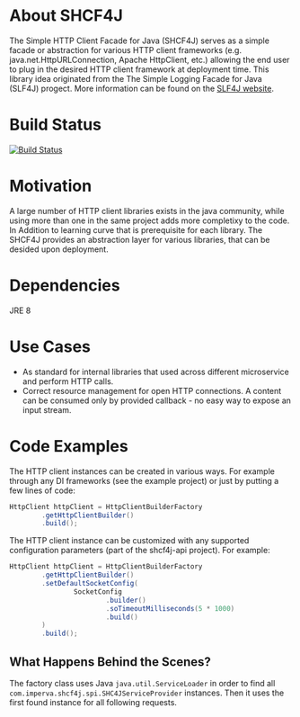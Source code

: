 # About SHCF4J
The Simple HTTP Client Facade for Java (SHCF4J) serves as a simple facade or abstraction for various HTTP client frameworks (e.g. java.net.HttpURLConnection, Apache HttpClient, etc.) allowing the end user to plug in the desired HTTP client framework at deployment time. This library idea originated from the The Simple Logging Facade for Java (SLF4J) progect. More information can be found on the [SLF4J website](http://www.slf4j.org).

# Build Status
[![Build Status](https://www.travis-ci.org/imperva/shcf4j.svg?branch=master)](https://www.travis-ci.org/imperva/shcf4j)
# Motivation
A large number of HTTP client libraries exists in the java community, while using more than one in the same project adds more completixy to the code. In Addition to learning curve that is prerequisite for each library. The SHCF4J provides an abstraction layer for various libraries, that can be desided upon deployment.

# Dependencies
JRE 8

# Use Cases
* As standard for internal libraries that used across different microservice and perform HTTP calls.
* Correct resource management for open HTTP connections. A content can be consumed only by provided callback - no easy way to expose an input stream.

# Code Examples
The HTTP client instances can be created in various ways. For example through any DI frameworks (see the example project) or just by putting a few lines of code:

```Java
HttpClient httpClient = HttpClientBuilderFactory
        .getHttpClientBuilder()
        .build();

```
The HTTP client instance can be customized with any supported configuration parameters (part of the shcf4j-api project). For example:

```Java
HttpClient httpClient = HttpClientBuilderFactory
        .getHttpClientBuilder()
        .setDefaultSocketConfig(
                SocketConfig
                        .builder()
                        .soTimeoutMilliseconds(5 * 1000)
                        .build()
        )
        .build();
```


## What Happens Behind the Scenes?
The factory class uses Java ```java.util.ServiceLoader``` in order to find all ```com.imperva.shcf4j.spi.SHC4JServiceProvider``` instances. Then it uses the first found instance for all following requests.

